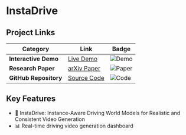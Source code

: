 # InstaDrive

## Project Links

| Category              | Link                                                         | Badge                                                        |
| --------------------- | ------------------------------------------------------------ | ------------------------------------------------------------ |
| **Interactive Demo**  | [Live Demo](https://shanpoyang654.github.io/InstaDrive/page.html) | ![Demo](https://img.shields.io/badge/Demo-Live-green)        |
| **Research Paper**    | [arXiv Paper](https://www.researchgate.net/publication/394053515_InstaDrive_Instance-Aware_Driving_World_Models_for_Realistic_and_Consistent_Video_Generation)              | ![Paper](https://img.shields.io/badge/PDF-arXiv-blue)        |
| **GitHub Repository** | [Source Code](https://github.com/shanpoyang654/DrivePhysica) | ![Code](https://img.shields.io/badge/Code-Open_Source-orange) |

## Key Features

- 🚗 InstaDrive: Instance-Aware Driving World Models for Realistic and Consistent Video Generation
- 📊 Real-time driving video generation dashboard  



